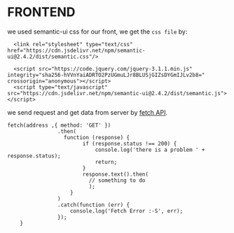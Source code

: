 # FRONTEND
we used semantic-ui css for our front, we get the `css file` by:
```
  <link rel="stylesheet" type="text/css" href="https://cdn.jsdelivr.net/npm/semantic-ui@2.4.2/dist/semantic.css"/>

  <script src="https://code.jquery.com/jquery-3.1.1.min.js" integrity="sha256-hVVnYaiADRTO2PzUGmuLJr8BLUSjGIZsDYGmIJLv2b8="  crossorigin="anonymous"></script>
  <script type="text/javascript" src="https://cdn.jsdelivr.net/npm/semantic-ui@2.4.2/dist/semantic.js"></script>
```

we send request and get data from server by [fetch API](https://developer.mozilla.org/en-US/docs/Web/API/Fetch_API).
```
fetch(address ,{ method: 'GET' })
                .then(
                  function (response) {
                        if (response.status !== 200) {
                            console.log('there is a problem ' + response.status);
                            return;
                        }
                        response.text().then(
                          // something to do
                          );
                    }
                )
                .catch(function (err) {
                    console.log('Fetch Error :-S', err);
                });
    }
```
